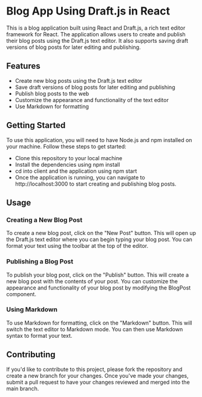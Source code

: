 # Blog App Using Draft.js in React
This is a blog application built using React and Draft.js, a rich text editor framework for React. The application allows users to create and publish their blog posts using the Draft.js text editor. It also supports saving draft versions of blog posts for later editing and publishing.

## Features
- Create new blog posts using the Draft.js text editor
- Save draft versions of blog posts for later editing and publishing
- Publish blog posts to the web
- Customize the appearance and functionality of the text editor
- Use Markdown for formatting

## Getting Started
To use this application, you will need to have Node.js and npm installed on your machine. Follow these steps to get started:

- Clone this repository to your local machine
- Install the dependencies using npm install
- cd into client and the application using npm start
- Once the application is running, you can navigate to http://localhost:3000 to start creating and publishing blog posts.

## Usage
### Creating a New Blog Post
To create a new blog post, click on the "New Post" button. This will open up the Draft.js text editor where you can begin typing your blog post. You can format your text using the toolbar at the top of the editor.

### Publishing a Blog Post
To publish your blog post, click on the "Publish" button. This will create a new blog post with the contents of your post. You can customize the appearance and functionality of your blog post by modifying the BlogPost component.

### Using Markdown
To use Markdown for formatting, click on the "Markdown" button. This will switch the text editor to Markdown mode. You can then use Markdown syntax to format your text.

## Contributing
If you'd like to contribute to this project, please fork the repository and create a new branch for your changes. Once you've made your changes, submit a pull request to have your changes reviewed and merged into the main branch.

